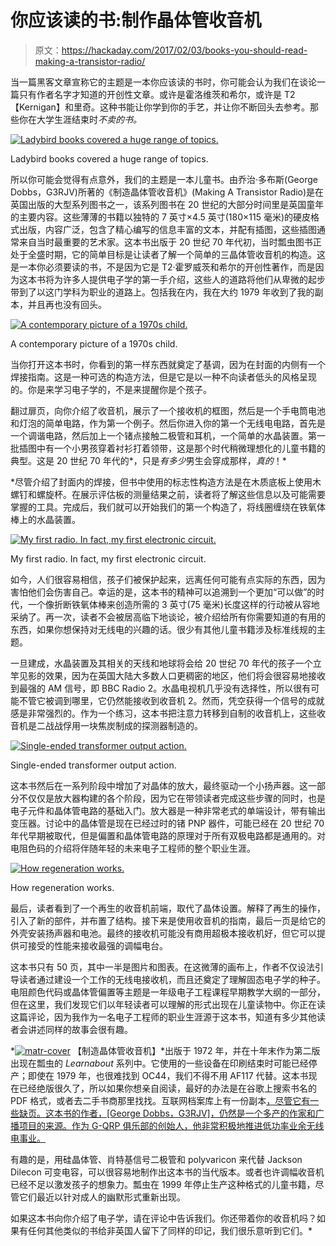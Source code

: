 # 你应该读的书:制作晶体管收音机

> 原文：<https://hackaday.com/2017/02/03/books-you-should-read-making-a-transistor-radio/>

当一篇黑客文章宣称它的主题是一本你应该读的书时，你可能会认为我们在谈论一篇只有作者名字才知道的开创性文章。或许是霍洛维茨和希尔，或许是 T2【Kernigan】和里奇。这种书能让你学到你的手艺，并让你不断回头去参考。那些你在大学生涯结束时*不卖的书。*

[![Ladybird books covered a huge range of topics.](img/66b2c84a8e5033b5c0aa8e976dda9948.png)](https://hackaday.com/wp-content/uploads/2017/01/ladybird-books.jpg)

Ladybird books covered a huge range of topics.

所以你可能会觉得有点意外，我们的主题是一本儿童书。由乔治·多布斯(George Dobbs，G3RJV)所著的《制造晶体管收音机》(Making A Transistor Radio)是在英国出版的大型系列图书之一，该系列图书在 20 世纪的大部分时间里是英国童年的主要内容。这些薄薄的书籍以独特的 7 英寸×4.5 英寸(180×115 毫米)的硬皮格式出版，内容广泛，包含了精心编写的信息丰富的文本，并配有插图，这些插图通常来自当时最重要的艺术家。这本书出版于 20 世纪 70 年代初，当时瓢虫图书正处于全盛时期，它的简单目标是让读者了解一个简单的三晶体管收音机的构造。这是一本你必须要读的书，不是因为它是 T2·霍罗威茨和希尔的开创性著作，而是因为这本书将为许多人提供电子学的第一手介绍，这些人的道路将他们从卑微的起步带到了以这门学科为职业的道路上。包括我在内，我在大约 1979 年收到了我的副本，并且再也没有回头。

[![A contemporary picture of a 1970s child.](img/602db21b246adbb517f26915b65ef94e.png)](https://hackaday.com/wp-content/uploads/2017/01/matr-70s-child.jpg)

A contemporary picture of a 1970s child.

当你打开这本书时，你看到的第一样东西就奠定了基调，因为在封面的内侧有一个焊接指南。这是一种可选的构造方法，但是它是以一种不向读者低头的风格呈现的。你是来学习电子学的，不是来提醒你是个孩子。

翻过扉页，向你介绍了收音机，展示了一个接收机的框图，然后是一个手电筒电池和灯泡的简单电路，作为第一个例子。然后你进入你的第一个无线电电路，首先是一个调谐电路，然后加上一个锗点接触二极管和耳机，一个简单的水晶装置。第一批插图中有一个小男孩穿着衬衫打着领带，这是那个时代稍微理想化的儿童书籍的典型。这是 20 世纪 70 年代的*，只是*有多少*男生会穿成那样，*真的*！*

 *尽管介绍了封面内的焊接，但书中使用的标志性构造方法是在木质底板上使用木螺钉和螺旋杯。在展示评估板的测量结果之前，读者将了解这些信息以及可能需要掌握的工具。完成后，我们就可以开始我们的第一个构造了，将线圈缠绕在铁氧体棒上的水晶装置。

[![My first radio. In fact, my first electronic circuit.](img/df2679c0046d8ba5c4678b9f2a1e3c7a.png)](https://hackaday.com/wp-content/uploads/2017/01/matr-crystal-set.jpg)

My first radio. In fact, my first electronic circuit.

如今，人们很容易相信，孩子们被保护起来，远离任何可能有点实际的东西，因为害怕他们会伤害自己。幸运的是，这本书的精神可以追溯到一个更加“可以做”的时代，一个像折断铁氧体棒来创造所需的 3 英寸(75 毫米)长度这样的行动被从容地采纳了。再一次，读者不会被居高临下地谈论，被介绍给所有你需要知道的有用的东西，如果你想保持对无线电的兴趣的话。很少有其他儿童书籍涉及标准线规的主题。

一旦建成，水晶装置及其相关的天线和地球将会给 20 世纪 70 年代的孩子一个立竿见影的效果，因为在英国大陆大多数人口更稠密的地区，他们将会很容易地接收到最强的 AM 信号，即 BBC Radio 2。水晶电视机几乎没有选择性，所以很有可能不管它被调到哪里，它仍然能接收到收音机 2。然而，凭空获得一个信号的成就感是非常强烈的。作为一个练习，这本书把注意力转移到自制的收音机上，这些收音机是二战战俘用一块焦炭制成的探测器制造的。

[![Single-ended transformer output action.](img/5c6215c897f6e9a28b7dfb4a2e0e1e15.png)](https://hackaday.com/wp-content/uploads/2017/01/matr-amp.jpg)

Single-ended transformer output action.

这本书然后在一系列阶段中增加了对晶体的放大，最终驱动一个小扬声器。这一部分不仅仅是放大器构建的各个阶段，因为它在带领读者完成这些步骤的同时，也是电子元件和晶体管电路的基础入门。放大器是一种非常老式的单端设计，带有输出变压器。讨论中的晶体管是现在已经过时的锗 PNP 器件，可能已经在 20 世纪 70 年代早期被取代，但是偏置和晶体管电路的原理对于所有双极电路都是通用的。对电阻色码的介绍将伴随年轻的未来电子工程师的整个职业生涯。

[![How regeneration works.](img/46a91413b3e1f80b756294c2e4643b96.png)](https://hackaday.com/wp-content/uploads/2017/01/matr-regeneration.jpg)

How regeneration works.

最后，读者看到了一个再生的收音机前端，取代了晶体设置。解释了再生的操作，引入了新的部件，并布置了结构。接下来是使用收音机的指南，最后一页是给它的外壳安装扬声器和电池。最终的接收机可能没有商用超极本接收机好，但它可以提供可接受的性能来接收最强的调幅电台。

这本书只有 50 页，其中一半是图片和图表。在这微薄的画布上，作者不仅设法引导读者通过建设一个工作的无线电接收机，而且还奠定了理解固态电子学的种子。电阻颜色代码或晶体管偏置等主题是一年级电子工程课程早期教学大纲的一部分，但在这里，我们发现它们以年轻读者可以理解的形式出现在儿童读物中。你正在读这篇评论，因为我作为一名电子工程师的职业生涯源于这本书，知道有多少其他读者会讲述同样的故事会很有趣。

*[![matr-cover](img/225f3d3a89315cdbd7716aa91cf06f58.png)](https://hackaday.com/wp-content/uploads/2017/01/matr-cover.jpg) 【制造晶体管收音机】*出版于 1972 年，并在十年末作为第二版出现在瓢虫的 *Learnabout* 系列中。它使用的一些设备在印刷结束时可能已经停产；即使在 1979 年，也很难找到 OC44，我们不得不用 AF117 代替。这本书现在已经绝版很久了，所以如果你想亲自阅读，最好的办法是在谷歌上搜索书名的 PDF 格式，或者去二手书商那里找找。互联网档案库上有一份副本[，尽管它有一些缺页。这本书的作者，[George Dobbs，G3RJV]，仍然是一个多产的作家和广播项目的来源。作为 G-QRP 俱乐部的创始人，他非常积极地推进低功率业余无线电事业。](https://archive.org/details/MakingATransistorRadio-LadybirdBook)

有趣的是，用硅晶体管、肖特基信号二极管和 polyvaricon 来代替 Jackson Dilecon 可变电容，可以很容易地制作出这本书的当代版本。或者也许调幅收音机已经不足以激发孩子的想象力。瓢虫在 1999 年停止生产这种格式的儿童书籍，尽管它们最近以针对成人的幽默形式重新出现。

如果这本书向你介绍了电子学，请在评论中告诉我们。你还带着你的收音机吗？如果有任何其他类似的书给非英国人留下了同样的印记，我们很乐意听到它们。*